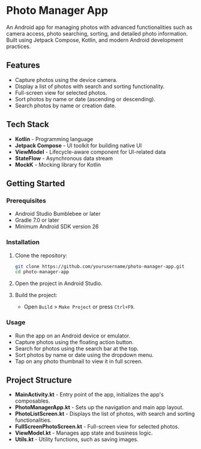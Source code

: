 # Photo Manager App

An Android app for managing photos with advanced functionalities such as camera access, photo searching, sorting, and detailed photo information. Built using Jetpack Compose, Kotlin, and modern Android development practices.

## Features

- Capture photos using the device camera.
- Display a list of photos with search and sorting functionality.
- Full-screen view for selected photos.
- Sort photos by name or date (ascending or descending).
- Search photos by name or creation date.

## Tech Stack

- **Kotlin** - Programming language
- **Jetpack Compose** - UI toolkit for building native UI
- **ViewModel** - Lifecycle-aware component for UI-related data
- **StateFlow** - Asynchronous data stream
- **MockK** - Mocking library for Kotlin

## Getting Started

### Prerequisites

- Android Studio Bumblebee or later
- Gradle 7.0 or later
- Minimum Android SDK version 26

### Installation

1. Clone the repository:

    ```bash
    git clone https://github.com/yourusername/photo-manager-app.git
    cd photo-manager-app
    ```

2. Open the project in Android Studio.

3. Build the project:

    - Open `Build` > `Make Project` or press `Ctrl+F9`.

### Usage

- Run the app on an Android device or emulator.
- Capture photos using the floating action button.
- Search for photos using the search bar at the top.
- Sort photos by name or date using the dropdown menu.
- Tap on any photo thumbnail to view it in full screen.

## Project Structure

- **MainActivity.kt** - Entry point of the app, initializes the app's composables.
- **PhotoManagerApp.kt** - Sets up the navigation and main app layout.
- **PhotoListScreen.kt** - Displays the list of photos, with search and sorting functionalities.
- **FullScreenPhotoScreen.kt** - Full-screen view for selected photos.
- **ViewModel.kt** - Manages app state and business logic.
- **Utils.kt** - Utility functions, such as saving images.
